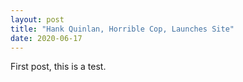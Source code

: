 ```yaml
---
layout: post
title: "Hank Quinlan, Horrible Cop, Launches Site"
date: 2020-06-17
---
```


First post, this is a test.
